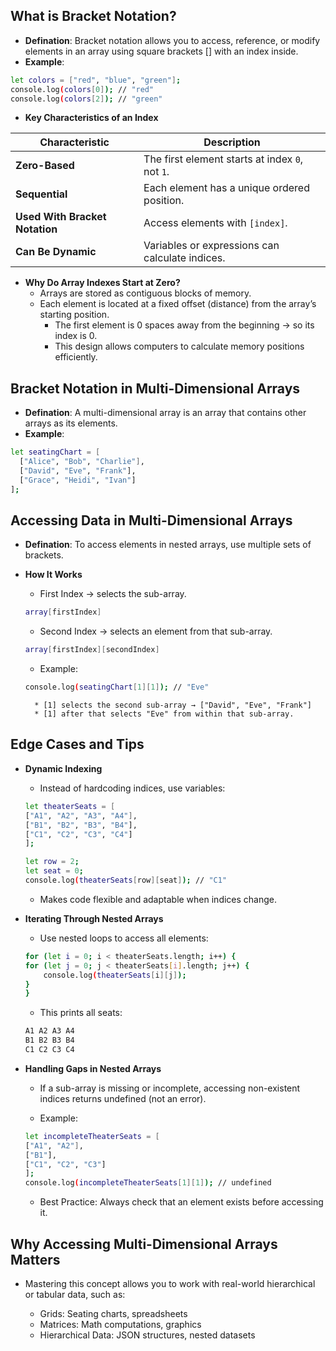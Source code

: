 ## What is Bracket Notation?
- **Defination**: Bracket notation allows you to access, reference, or modify elements in an array using square brackets [] with an index inside.
- **Example**:
```bash
let colors = ["red", "blue", "green"];
console.log(colors[0]); // "red"
console.log(colors[2]); // "green"
```
- **Key Characteristics of an Index**

| Characteristic                 | Description                                     |
| ------------------------------ | ----------------------------------------------- |
| **Zero-Based**                 | The first element starts at index `0`, not `1`. |
| **Sequential**                 | Each element has a unique ordered position.     |
| **Used With Bracket Notation** | Access elements with `[index]`.                 |
| **Can Be Dynamic**             | Variables or expressions can calculate indices. |

- **Why Do Array Indexes Start at Zero?**
    * Arrays are stored as contiguous blocks of memory.
    * Each element is located at a fixed offset (distance) from the array’s starting position.
        * The first element is 0 spaces away from the beginning → so its index is 0.
        * This design allows computers to calculate memory positions efficiently.

## Bracket Notation in Multi-Dimensional Arrays
- **Defination**: A multi-dimensional array is an array that contains other arrays as its elements.
- **Example**:
```bash
let seatingChart = [
  ["Alice", "Bob", "Charlie"],
  ["David", "Eve", "Frank"],
  ["Grace", "Heidi", "Ivan"]
];
```

## Accessing Data in Multi-Dimensional Arrays
- **Defination**: To access elements in nested arrays, use multiple sets of brackets.
- **How It Works**
    * First Index → selects the sub-array.
    ```bash
    array[firstIndex]
    ```
    * Second Index → selects an element from that sub-array.
    ```bash
    array[firstIndex][secondIndex]
    ```
    * Example:
    ```bash
    console.log(seatingChart[1][1]); // "Eve"
    ```

        * [1] selects the second sub-array → ["David", "Eve", "Frank"]
        * [1] after that selects "Eve" from within that sub-array.

## Edge Cases and Tips
- **Dynamic Indexing**
    * Instead of hardcoding indices, use variables:

    ```bash
    let theaterSeats = [
    ["A1", "A2", "A3", "A4"],
    ["B1", "B2", "B3", "B4"],
    ["C1", "C2", "C3", "C4"]
    ];

    let row = 2;
    let seat = 0;
    console.log(theaterSeats[row][seat]); // "C1"
    ```
    * Makes code flexible and adaptable when indices change.

- **Iterating Through Nested Arrays**
    * Use nested loops to access all elements:
    ```bash
    for (let i = 0; i < theaterSeats.length; i++) {
    for (let j = 0; j < theaterSeats[i].length; j++) {
        console.log(theaterSeats[i][j]);
    }
    }
    ```

    * This prints all seats:

    ```bash
    A1 A2 A3 A4
    B1 B2 B3 B4
    C1 C2 C3 C4
    ```
- **Handling Gaps in Nested Arrays**

    * If a sub-array is missing or incomplete, accessing non-existent indices returns undefined (not an error).

    * Example:

    ```bash
    let incompleteTheaterSeats = [
    ["A1", "A2"],
    ["B1"],
    ["C1", "C2", "C3"]
    ];
    console.log(incompleteTheaterSeats[1][1]); // undefined
    ```
    * Best Practice: Always check that an element exists before accessing it.

## Why Accessing Multi-Dimensional Arrays Matters
- Mastering this concept allows you to work with real-world hierarchical or tabular data, such as:

    * Grids: Seating charts, spreadsheets
    * Matrices: Math computations, graphics
    * Hierarchical Data: JSON structures, nested datasets